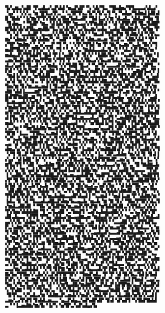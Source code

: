 ▜▞▃▆▃▚▟▊▝▛▃▟▃▞▃▛▟▟▝▅▃▛▟▛▝▚▝▟▞▜▃▝▜▙▟▅▞▜▜▃▃▃▞▟▃▞▝▄▞▝▝▞▞▃▝▅▝█▜▃▞▛▃▝▝▃▜▛▜▚▃▜▞▚▜▞▃▜▝▚▝▚▟▄▞▜▟▆▟▐▟▊▟▉▝▇▟▞▝▐▞▆▞▛▜▚▜▟▞▄▜▙▞▙▟▃▟▛▝▜▟▐▃▞▞▆▝▟▃▟▃▝▟▟▃▛▜▅▝▊▝▊▟▅▃▝▝▜▟▛▝▆▃▝▟▐▟▞▜▛▝▆▃▄▞▞▛▇▟▉▟▝▝▟▝▟▜▛▟▜▝█▃▜▟█▛▇▜▟▞▟▞▟▜▙▃▅▟█▞▜▃▚▞▟▞▛▞▃▞▙▃▆▞▄▟▄▝▃▟▄▜▙▟▇▟▚▝▆▜▅▝▛▝▚▝▟▝▃▃▙▟▛▝▄▃▄▞▞▞▜▟▞▜▄▝▟▞▝▝▆▃▟▝▜▜▄▛▇▝▊▟▇▞▟▝▚▜▚▃▆▞▝▟▅▟▞▝█▞▟▟▆▞▚▝▚▟▛▝▝▜▛▟▝▟▆▃▅▃▅▝▉▃▛▃▝▟▇▞▟▟▝▝▛▝▞▜▛▝▆▟▆▞▝▃▚▞▃▃▛▝▜▝▚▝▝▞▛▞▜▜▟▝▆▝▛▝▇▞▚▃▆▞▚▃▙▝▉▞▞▜▅▟▛▜▙▞▞▃▜▜▚▞▝▞▚▝▜▝▝▃▚▝▃▝▇▟▟▃▃▟▃▜▃▜▝▝▟▃▚▛▐▛▇▞▅▝▅▟▄▃▛▞▜▜▟▟▜▝█▟▝▛▐▝▄▟▉▝▊▝▊▞▞▝▐▟█▞▙▞▝▝▚▃▆▜▃▃▝▟▆▝▐▃▅▞▙▟▚▟▊▞▅▞▛▛▇▝▞▜▜▝▛▝▝▃▚▜▙▃▞▞▙▃▅▜▟▃▚▟▆▝▆▞▜▝▞▟▇▟▃▞▄▟▜▝▉▃▟▝▃▞▆▟▄▝▞▞▜▟█▝█▃▞▝▚▞▜▞▃▃▃▟▚▞▆▟▉▃▝▟▛▜▃▝▛▟▝▝▟▞▙▜▅▛▐▞▚▟▇▝▐▜▄▜▅▟▅▜▄▞▅▟▛▞▅▟▜▞▟▜▝▝▝▃▆▟▜▃▞▛▐▝▇▟▐▞▄▞▃▝▅▜▟▟▊▃▄▝▇▝▊▃▛▟▅▟▞▃▙▃▙▟▚▛▇▝█▜▞▟▛▟█▝▄▝▄▟▚▞▟▝▆▝▞▝▊▃▝▛▐▞▟▜▜▟▄▛▇▝█▞▙▟▟▟▞▟▇▃▟▃▚▞▛▜▄▞▚▝▚▟▛▜▙▜▅▞▆▝▊▞▆▃▅▃▅▟▐▝▉▃▆▜▃▞▝▞▆▝▄▞▃▝▃▜▛▝▅▜▚▟▛▟▚▟▚▝▛▞▆▟▇▝▟▟▐▃▃▃▆▛▐▜▄▜▛▃▙▟▇▝▄▟▉▟▄▝▆▃▙▜▙▟▅▞▛▃▆▝▆▃▟▜▙▞▟▝▉▟▜▛▇▟▉▃▆▝▜▝▚▞▝▜▃▟▚▛▇▟▆▝▜▃▃▝▟▜▄▟▜▃▟▃▝▃▞▞▃▜▝▝▃▟▜▃▆▃▄▟▞▞▅▜▞▝▄▟█▝▊▃▙▝▆▞▅▜▃▞▅▝▛▛▇▟▟▞▞▜▃▟▛▟▜▟▞▞▜▜▝▞▆▟▅▜▄▞▙▛▐▟▇▝▄▞▟▝▟▜▛▝▇▜▝▝▅▞▚▞▛▜▅▟▆▞▙▞▛▝▉▞▆▝▐▜▚▜▅▜▚▟▞▃▜▞▄▞▅▜▟▝▟▞▞▃▚▞▚▟▟▃▟▟▄▟▜▃▛▞▞▝▊▞▙▜▞▟▟▜▄▟▅▟▊▟▐▜▄▝▉▝▞▃▞▟▚▟▄▜▅▞▙▟▛▜▟▃▆▃▃▟▃▞▜▃▟▜▝▃▅▟█▛▇▝▅▞▛▝▟▃▅▟▞▝▝▝▃▜▝▝▝▞▙▝▄▟▚▟▉▃▄▟▝▝▞▝▅▜▙▟▐▞▜▝▆▟▊▝▐▜▟▜▃▜▙▟█▞▃▞▆▝▝▜▅▜▟▟▇▞▅▃▆▜▟▝▊▟▞▜▜▃▄▃▄▞▄▃▟▜▝▟▛▝▟▟▜▃▆▜▚▜▛▝▜▛▇▝▐▃▃▝▜▜▙▃▚▃▆▟▝▟▊▝▆▜▙▞▆▞▝▜▅▝▛▝▜▜▙▝▟▟▛▜▄▜▃▟▝▟▚▞▚▃▙▝▇▟▜▛▐▞▚▞▄▜▝▞▞▟▚▟▃▝▅▃▆▃▝▞▙▝▆▟▅▜▝▞▛▜▄▜▟▃▄▞▟▃▄▝▟▝▆▛▇▟▉▜▚▜▃▞▝▞▅▝▅▟▅▝▞▞▝▜▞▝▝▛▇▛▐▜▛▞▃▜▟▜▃▜▝▟▅▟▅▃▚▞▃▜▚▜▄▞▞▞▙▝▇▟▟▟▅▝▇▝▐▃▆▟▝▞▅▟▇▟▊▟▚▝▜▜▝▞▄▟▉▞▞▜▝▞▜▝▊▃▛▝▜▃▃▜▃▟█▞▟▃▅▝█▞▃▜▞▞▄▝▐▃▝▟▛▃▟▟▅▝▆▞▟▝▊▝▊▟▐▞▄▞▝▟▐▟█▝▐▞▝▞▝▝▝▟▞▃▞▛▇▃▅▝▆▞▟▟▜▛▇▟▛▃▅▞▄▝▛▝▜▝▐▃▝▞▆▜▄▜▜▝▝▟▊▝▄▃▟▟▆▝█▟▝▟█▞▞▟▚▞▅▞▅▃▟▃▃▞▅▝▇▝▃▝█▝▇▟▇▃▙▞▞▞▄▝▇▝▄▟▐▞▙▟▜▝▇▜▄▟▐▃▛▟▐▟█▞▅▞▝▝▝▟▃▞▄▟█▝▉▃▃▃▝▜▚▛▐▝▄▟█▞▚▞▅▜▅▃▙▟█▃▛▞▆▃▅▃▄▟▟▛▇▝▅▟▛▜▃▜▟▞▃▜▙▞▙▝▅▟█▜▜▞▛▝▉▝█▟▞▞▟▜▝▟▉▜▛▟█▞▃▞▞▜▃▝█▞▅▝▝▃▙▟▜▜▛▝▅▜▃▟█▟▉▜▛▞▙▜▟▝▟▝▞▃▙▜▚▃▙▝▝▟▛▟▉▝▉▝▉▞▅▃▞▃▚▟▚▜▅▝▝▟▐▟▞▜▙▝▃▝▟▝▝▟▊▟█▞▜▞▄▃▜▟▟▞▜▝▄▝▃▜▚▝▉▜▄▜▛▜▄▜▄▜▟▟▞▟▆▟▊▃▜▝█▞▝▜▚▜▜▟▜▞▛▟▚▞▝▃▜▞▅▃▙▟▆▃▃▟▛▟▄▟▐▝▚▃▆▟▝▝▅▟▐▃▆▝▛▝▟▟▇▞▆▝▐▟▃▝▊▝▟▝▜▃▃▟▃▟█▃▛▟▅▞▙▃▄▃▙▝▅▃▙▝▆▝▇▝▊▞▝▜▙▞▛▜▛▞▟▃▜▞▆▟▃▟▉▟▊▝▝▜▙▝▄▜▟▛▇▞▆▃▅▟▚▜▚▛▇▝▆▜▟▟▜▟▊▃▚▜▜▟▃▞▟▞▞▜▚▜▅▞▟▟▟▟▇▝▜▝▃▜▃▟▉▝▃▜▅▟▜▝▃▟▚▃▙▟▄▟█▞▞▝▝▃▚▃▜▟▚▜▛▟▊▃▙▃▃▝▟▜▜▝▛▜▄▝▟▟▃▞▆▃▄▟▇▃▅▝▆▟▄▟▚▞▄▞▞▝▆▃▆▜▝▞▆▟▃▟▄▞▞▞▙▝▟▟▆▞▚▃▚▟▟▜▜▝▝▜▃▝▜▃▝▃▆▝▜▜▜▝▝▃▃▟█▝▞▃▟▜▜▟▜▃▛▃▚▟▆▞▜▞▅▝▟▞▄▜▄▃▄▜▛▃▞▛▇▜▞▝▜▟▐▟▚▞▅▃▅▜▙▝█▞▙▟▃▃▚▝▅▜▝▟█▝▞▃▃▜▟▜▅▜▙▜▟▟▆▞▝▝▝▟▜▝▞▃▄▟▄▟▚▃▃▟▜▃▆▟▄▟▆▞▃▞▙▜▙▝▆▟▚▜▟▝▐▜▜▝▚▞▄▜▃▟█▟▇▝█▝█▟▟▃▚▜▚▞▃▃▄▞▟▝▇▜▄▞▅▟▞▞▅▞▛▝▅▞▚▃▛▟▞▃▆▝▉▜▅▟▅▝▃▟▅▜▞▞▝▃▜▃▛▞▜▝▇▛▇▞▛▞▞▜▜▝▅▞▅▞▄▟▅▜▃▞▟▞▝▃▟▃▃▝▉▞▝▃▅▟▛▟▅▃▄▟▚▞▅▜▝▃▃▝▊▟▚▟▟▜▄▞▄▝▚▞▛▟▟▜▃▟▆▟▛▟▆▟▞▞▟▞▜▜▄▜▚▜▃▝▚▃▅▜▞▟▇▜▚▞▛▝▟▜▟▞▙▟█▝▚▃▅▞▃▜▞▞▜▝▆▞▆▝▜▞▚▟▞▟▃▞▛▝▉▃▄▝▝▟▝▜▅▛▐▝▉▛▐▟█▞▚▞▙▞▚▟▆▃▚▜▙▝▆▟▇▃▞▃▄▞▃▝▟▞▆▝▊▟▇▝▊▃▛▟▚▃▛▝▞▜▟▃▃▝▆▃▞▃▃▞▞▟▞▃▃▞▆▞▃▟▟▟▟▝▝▞▜▝▊▛▇▝▅▜▞▝▐▞▙▃▃▟▞▛▐▜▅▝▇▝▞▞▄▟▄▝▞▝▟▟▇▞▙▞▜▜▙▞▞▃▙▞▞▃▛▟▜▜▛▜▛▞▝▜▅▟▚▟▃▝▛▝▛▝▟▝▉▞▙▃▜▟▐▞▙▟▛▟▚▝▞▃▜▃▆▟▚▟▟▝▛▟▐▟▊▝▅▃▞▟▐▜▙▜▛▟▚▞▚▝▛▃▙▟▐▜▅▟▝▃▄▞▃▜▅▝▞▜▃▜▃▞▛▃▙▝▟▝▝▞▆▜▄▟█▞▆▟▇▜▚▃▛▟▃▛▐▟▜▛▇▞▄▃▛▟▄▟▛▟▚▝▛▟▇▝▝▜▝▝▜▞▆▞▃▝▐▞▚▜▟▃▛▝▞▞▄▜▙▃▃▞▆▟▉▝▃▛▐▟█▝▟▃▞▞▄▝▉▜▚▃▝▞▚▟▃▞▆▝▟▟▇▃▛▃▅▟▞▞▅▟▚▝▅▟▞▛▐▃▝▟▃▟▉▞▅▜▞▞▃▟▐▃▅▞▃▞▛▟▜▝▊▟▟▃▅▃▃▝▄▃▛▟▄▃▚▟▚▟▛▟▛▝▊▟▝▟▚▟▜▝▚▜▙▛▇▟▟▃▝▝▐▃▅▟▇▞▆▞▙▝▐▞▚▝▅▜▛▃▚▟▚▟▄▞▙
